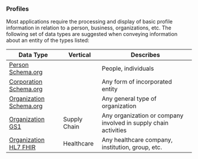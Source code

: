 
### Profiles

Most applications require the processing and display of basic profile information 
in relation to a person, business, organizations, etc. The following set of data 
types are suggested when conveying information about an entity of the types listed:

| Data Type                                                                          | Vertical     | Describes                                                       |
| ---------------------------------------------------------------------------------- | ------------ | --------------------------------------------------------------- |
| [Person](https://schema.org/Person) [Schema.org](https://schema.org)               |              | People, individuals                                             |
| [Corporation](https://schema.org/Corporation)  [Schema.org](https://schema.org)    |              | Any form of incorporated entity                                 |
| [Organization](https://schema.org/Organization)   [Schema.org](https://schema.org) |              | Any general type of organization                                |
| [Organization](https://gs1.org/voc/Organization) [GS1](https://www.gs1.org/voc)                | Supply Chain | Any organization or company involved in supply chain activities |
| [Organization](http://hl7.org/fhir/organization.html)  [HL7 FHIR](https://hl7.org/fhir)    | Healthcare   | Any healthcare company, institution, group, etc.                |
